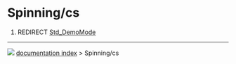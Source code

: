 # Spinning/cs
1.  REDIRECT [Std\_DemoMode](Std_DemoMode.md)



---
![](images/Right_arrow.png) [documentation index](../README.md) > Spinning/cs
